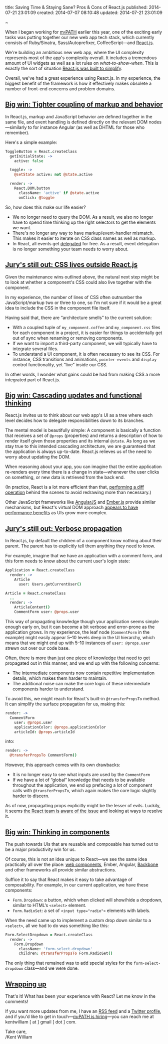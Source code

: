 title: Saving Time & Staying Sane? Pros & Cons of React.js
published: 2014-07-21 23:01:09
created: 2014-07-07 08:10:48
updated: 2014-07-21 23:01:09

~

When I began working for [m›PATH](http://mpath.com) earlier this year, one of the exciting early tasks was putting together our new web app tech stack, which currently consists of Ruby/Sinatra, Sass/Autoprefixer, CoffeeScript—and [React.js](http://facebook.github.io/react/).

We're building an ambitious new web app, where the UI complexity represents most of the app's complexity overall. It includes a tremendous amount of UI widgets as well as a lot rules on _what-to-show-when_. This is exactly the sort of situation [React.js was built to simplify](https://www.youtube.com/watch?v=x7cQ3mrcKaY).

Overall, we've had a great experience using React.js. In my experience, the biggest benefit of the framework is how it effectively makes obsolete a number of front-end concerns and problem domains.

## <a href="/articles/saving-time-staying-sane-pros-cons-of-react-js#tighter-coupling" name="tighter-coupling">Big win: Tighter coupling of markup and behavior</a>

In React.js, markup and JavaScript behavior are defined together in the same file, and event handling is defined directly on the relevant DOM nodes—similarly to for instance Angular (as well as DHTML for those who remember).

Here's a simple example:

```coffeescript
ToggleButton = React.createClass
  getInitialState: ->
    active: false

  toggle: ->
    @setState active: not @state.active

  render: ->
    React.DOM.button
      className: 'active' if @state.active
      onClick: @toggle
```

So, how does this make our life easier?

- We no longer need to query the DOM. As a result, we also no longer have to spend time thinking up the right selectors to get the elements we want.
- There's no longer any way to have markup/event-handler mismatch. This makes it easier to iterate on CSS class names as well as markup.
- In React, all events get [delegated](http://davidwalsh.name/event-delegate) for free. As a result, event delegation is no longer something your team needs to worry about.

## <a href="/articles/saving-time-staying-sane-pros-cons-of-react-js#css-outside-react" name="css-outside-react">Jury's still out: CSS lives outside React.js</a>

Given the maintenance wins outlined above, the natural next step might be to look at whether a component's CSS could also live together with the component.

In my experience, the number of lines of CSS often outnumber the JavaScript/markup two or three to one, so I'm not sure if it would be a great idea to include the CSS in the component file itself.

Having said that, there are “architecture smells” to the current solution:

- With a coupled tuple of `my_component.coffee` and `my_component.css` files for each component in a project, it is easier for things to accidentally get out of sync when renaming or removing components.
- If we want to import a third-party component, we will typically have to integrate several files.
- To understand a UI component, it is often necessary to see its CSS. For instance, CSS transitions and animations, `pointer-events` and `display` control functionality, yet “live” inside our CSS.

In other words, I wonder what gains could be had from making CSS a more integrated part of React.js.

## <a href="/articles/saving-time-staying-sane-pros-cons-of-react-js#cascading-updates" name="cascading-updates">Big win: Cascading updates and functional thinking</a>

React.js invites us to think about our web app's UI as a tree where each level decides how to delegate responsibilities down to its branches.

The mental model is beautifully simple: A component is basically a function that receives a set of `@props` (properties) and returns a description of how to render itself given those properties and its internal `@state`. As long as we stay true to this intended cascading architecture, we are guaranteed that the application is always up-to-date. React.js relieves us of the need to worry about updating the DOM.

When reasoning about your app, you can imagine that the entire application re-renders every time there is a change in state—whenever the user clicks on something, or new data is retrieved from the back end.

(In practice, React is a lot more efficient than that, [performing a diff operation](http://calendar.perfplanet.com/2013/diff/) behind the scenes to avoid redrawing more than necessary.)

Other JavaScript frameworks like [AngularJS](https://angularjs.org/) and [Ember.js](http://emberjs.com/) provide similar mechanisms, but React's virtual DOM approach [appears to have performance benefits](http://swannodette.github.io/2013/12/17/the-future-of-javascript-mvcs/) as UIs grow more complex.

## <a href="/articles/saving-time-staying-sane-pros-cons-of-react-js#verbose-propagation" name="verbose-propagation">Jury's still out: Verbose propagation</a>

In React.js, by default the children of a component know nothing about their parent. The parent has to explicitly tell them anything they need to know.

For example, imagine that we have an application with a comment form, and this form needs to know about the current user's login state:

```coffeescript
Application = React.createClass
  render: ->
    Article
      user: Users.getCurrentUser()

Article = React.createClass
  ..
  render: ->
    ArticleContent()
    CommentForm user: @props.user
```

This way of propagating knowledge though your application seems simple enough early on, but it can become a bit verbose and error-prone as the application grows. In my experience, the leaf node (`CommentForm` in the example) might easily appear 5–10 levels deep in the UI hierarchy, which means that we might end up with 5–10 instances of `user: @props.user` strewn out over our code base.

Often, there is more than just one piece of knowledge that need to get propagated out in this manner, and we end up with the following concerns:

- The intermediate components now contain repetitive implementation details, which makes them harder to maintain.
- The additional noise can make the core logic of these intermediate components harder to understand.

To avoid this, we might reach for React's built-in `@transferPropsTo` method. It can simplify the surface propagation for us, making this:

```coffeescript
render: ->
  CommentForm
    user: @props.user
    applicationColor: @props.applicationColor
    articleId: @props.articleId
```

into:

```coffeescript
render: ->
  @transferPropsTo CommentForm()
```

However, this approach comes with its own drawbacks:

- It is no longer easy to see what inputs are used by the `CommentForm`
- If we have a lot of “global” knowledge that needs to be available throughout the application, we end up prefacing a lot of component calls with `@transferPropsTo`, which again makes the core logic slightly harder to discern.

As of now, propagating props explicitly might be the lesser of evils. Luckily, it seems [the React team is aware of the issue](http://facebook.github.io/react/blog/2014/03/28/the-road-to-1.0.html) and looking at ways to resolve it.

## <a href="/articles/saving-time-staying-sane-pros-cons-of-react-js#thinking-in-components" name="thinking-in-components">Big win: Thinking in components</a>

The push towards UIs that are reusable and composable has turned out to be a major productivity win for us.

Of course, this is not an idea unique to React—we see the same idea practically all over the place: [web components](http://css-tricks.com/modular-future-web-components/), Ember, Angular, [Backbone](http://backbonejs.org/) and other frameworks all provide similar abstractions.

Suffice it to say that React makes it easy to take advantage of composability. For example, in our current application, we have these components:

- `Form.Dropdown`: a button, which when clicked will show/hide a dropdown, similar to HTML’s `<select>` element.
- `Form.RadioSet`: a set of `<input type="radio">` elements with labels.

When the need came up to implement a custom drop down similar to a `<select>`, all we had to do was something like this:

```coffeescript
Form.SelectDropdown = React.createClass
  render: ->
    Form.Dropdown
      className: 'form-select-dropdown'
      children: @transferPropsTo Form.RadioSet()
```

The only thing that remained was to add special styles for the `form-select-dropdown` class—and we were done.

## <a href="/articles/saving-time-staying-sane-pros-cons-of-react-js#wrapping-up" name="wrapping-up">Wrapping up</a>

That's it! What has been your experience with React? Let me know in the comments!

If you want more updates from me, I have an [RSS feed](/articles.rss) and a [Twitter profile](https://www.twitter.com/oerhoert), and if you'd like to get in touch—[m›PATH is hiring](http://mpath.com/)—you can reach me at kentwilliam [ at ] gmail [ dot ] com.

Take care,  
/Kent William
